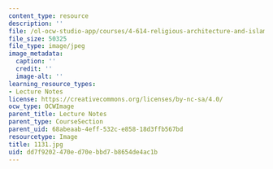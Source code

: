 ```yaml
---
content_type: resource
description: ''
file: /ol-ocw-studio-app/courses/4-614-religious-architecture-and-islamic-cultures-fall-2002/dd7f9202470ed70ebbd7b8654de4ac1b_1131.jpg
file_size: 50325
file_type: image/jpeg
image_metadata:
  caption: ''
  credit: ''
  image-alt: ''
learning_resource_types:
- Lecture Notes
license: https://creativecommons.org/licenses/by-nc-sa/4.0/
ocw_type: OCWImage
parent_title: Lecture Notes
parent_type: CourseSection
parent_uid: 68abeaab-4eff-532c-e858-18d3ffb567bd
resourcetype: Image
title: 1131.jpg
uid: dd7f9202-470e-d70e-bbd7-b8654de4ac1b
---
```

